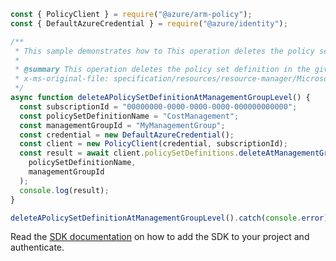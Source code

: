 ```javascript
const { PolicyClient } = require("@azure/arm-policy");
const { DefaultAzureCredential } = require("@azure/identity");

/**
 * This sample demonstrates how to This operation deletes the policy set definition in the given management group with the given name.
 *
 * @summary This operation deletes the policy set definition in the given management group with the given name.
 * x-ms-original-file: specification/resources/resource-manager/Microsoft.Authorization/stable/2021-06-01/examples/deletePolicySetDefinitionAtManagementGroup.json
 */
async function deleteAPolicySetDefinitionAtManagementGroupLevel() {
  const subscriptionId = "00000000-0000-0000-0000-000000000000";
  const policySetDefinitionName = "CostManagement";
  const managementGroupId = "MyManagementGroup";
  const credential = new DefaultAzureCredential();
  const client = new PolicyClient(credential, subscriptionId);
  const result = await client.policySetDefinitions.deleteAtManagementGroup(
    policySetDefinitionName,
    managementGroupId
  );
  console.log(result);
}

deleteAPolicySetDefinitionAtManagementGroupLevel().catch(console.error);
```

Read the [SDK documentation](https://github.com/Azure/azure-sdk-for-js/blob/%40azure%2Farm-policy_5.0.1/sdk/policy/arm-policy/README.md) on how to add the SDK to your project and authenticate.
